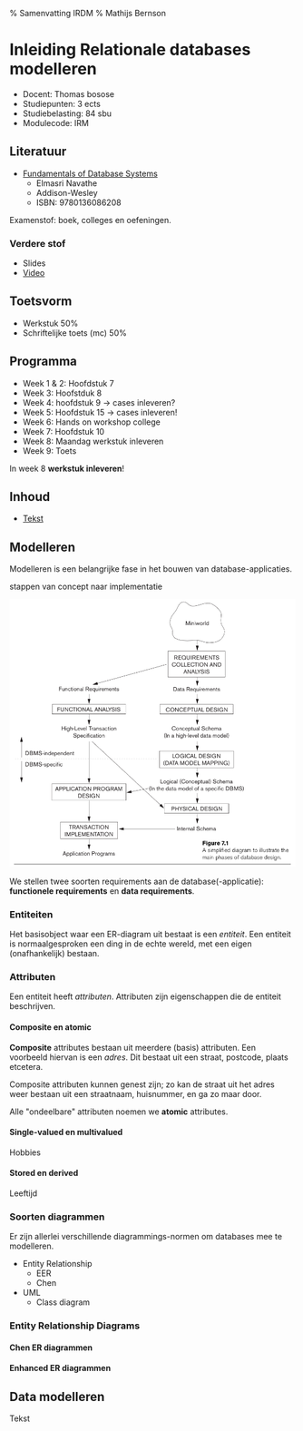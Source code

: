% Samenvatting IRDM
% Mathijs Bernson

# Inleiding Relationale databases modelleren

* Docent: Thomas bosose
* Studiepunten: 3 ects
* Studiebelasting: 84 sbu
* Modulecode: IRM

## Literatuur

* [Fundamentals of Database Systems](http://www.bol.com/nl/p/fundamentals-of-database-systems/1001004007511876/)
	* Elmasri Navathe
	* Addison-Wesley 
	* ISBN: 9780136086208

Examenstof: boek, colleges en oefeningen.

### Verdere stof

* Slides
* [Video](https://www.youtube.com/watch?v=O4PXqpv8TAw)

## Toetsvorm

* Werkstuk 50%
* Schriftelijke toets (mc) 50%

## Programma

* Week 1 & 2: Hoofdstuk 7
* Week 3: Hoofstduk 8
* Week 4: hoofdstuk 9 → cases inleveren?
* Week 5: Hoofdstuk 15 → cases inleveren!
* Week 6: Hands on workshop college
* Week 7: Hoofdstuk 10
* Week 8: Maandag werkstuk inleveren
* Week 9: Toets

In week 8 **werkstuk inleveren**!

## Inhoud

* [Tekst](#)

## Modelleren

Modelleren is een belangrijke fase in het bouwen van database-applicaties.

stappen van concept naar implementatie

![Fasen van database design](database-design-phases.png)

We stellen twee soorten requirements aan de database(-applicatie): **functionele requirements** en **data requirements**.

### Entiteiten

Het basisobject waar een ER-diagram uit bestaat is een *entiteit*. Een entiteit is normaalgesproken een ding in de echte wereld, met een eigen (onafhankelijk) bestaan.

### Attributen

Een entiteit heeft *attributen*. Attributen zijn eigenschappen die de entiteit beschrijven.

#### Composite en atomic

**Composite** attributes bestaan uit meerdere (basis) attributen. Een voorbeeld hiervan is een *adres*. Dit bestaat uit een straat, postcode, plaats etcetera.

Composite attributen kunnen genest zijn; zo kan de straat uit het adres weer bestaan uit een straatnaam, huisnummer, en ga zo maar door.

Alle "ondeelbare" attributen noemen we **atomic** attributes.

#### Single-valued en multivalued

Hobbies

#### Stored en derived

Leeftijd

### Soorten diagrammen

Er zijn allerlei verschillende diagrammings-normen om databases mee te modelleren.

* Entity Relationship
	* EER
	* Chen
* UML
	* Class diagram

### Entity Relationship Diagrams

#### Chen ER diagrammen

#### Enhanced ER diagrammen

## Data modelleren

Tekst